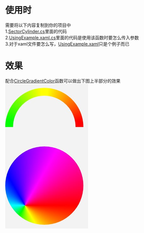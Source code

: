 # 使用时
需要将以下内容复制到你的项目中  
1.[SectorCylinder.cs](SectorCylinder.cs)里面的代码  
2.[UsingExample.xaml.cs](UsingExample.xaml.cs)里面的代码是使用该函数时要怎么传入参数  
3.对于xaml文件要怎么写，[UsingExample.xaml](UsingExample.xaml)只是个例子而已  
# 效果
配合[CircleGradientColor](https://github.com/SpiritJay/UWP_Demos/blob/main/Functions/CircleGradientColor/CircleGradientColor.cs)函数可以做出下图上半部分的效果  
![image](https://github.com/SpiritJay/UWP_Demos/blob/main/Functions/CircleGradientColor/GradientPerformance.jpg)
